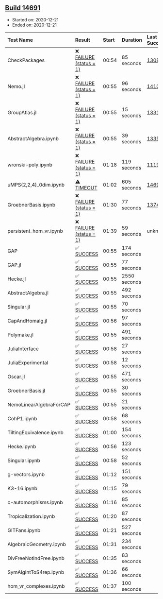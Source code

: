 ## [Build 14691](https://oscarci.mathematik.uni-kl.de/job/oscar/14691/)

* Started on: 2020-12-21
* Ended on: 2020-12-21

| Test Name    | Result | Start | Duration | Last Success | First Failure |
|:-------------|:-------|:------|:---------|:-------------|:--------------|
| CheckPackages | ❌ [FAILURE (status = 1)](https://oscarci.mathematik.uni-kl.de/job/oscar/14691/artifact/logs/build-14691/CheckPackages.log) | 00:54 | 85 seconds | [13085](https://oscarci.mathematik.uni-kl.de/job/oscar/13085/) | [13086](https://oscarci.mathematik.uni-kl.de/job/oscar/13086/) |
| Nemo.jl | ❌ [FAILURE (status = 1)](https://oscarci.mathematik.uni-kl.de/job/oscar/14691/artifact/logs/build-14691/Nemo.jl.log) | 00:55 | 96 seconds | [14101](https://oscarci.mathematik.uni-kl.de/job/oscar/14101/) | [14102](https://oscarci.mathematik.uni-kl.de/job/oscar/14102/) |
| GroupAtlas.jl | ❌ [FAILURE (status = 1)](https://oscarci.mathematik.uni-kl.de/job/oscar/14691/artifact/logs/build-14691/GroupAtlas.jl.log) | 00:55 | 15 seconds | [13311](https://oscarci.mathematik.uni-kl.de/job/oscar/13311/) | [13312](https://oscarci.mathematik.uni-kl.de/job/oscar/13312/) |
| AbstractAlgebra.ipynb | ❌ [FAILURE (status = 1)](https://oscarci.mathematik.uni-kl.de/job/oscar/14691/artifact/logs/build-14691/AbstractAlgebra.ipynb.log) | 00:55 | 39 seconds | [13355](https://oscarci.mathematik.uni-kl.de/job/oscar/13355/) | [13356](https://oscarci.mathematik.uni-kl.de/job/oscar/13356/) |
| wronski-poly.ipynb | ❌ [FAILURE (status = 1)](https://oscarci.mathematik.uni-kl.de/job/oscar/14691/artifact/logs/build-14691/wronski-poly.ipynb.log) | 01:18 | 119 seconds | [11192](https://oscarci.mathematik.uni-kl.de/job/oscar/11192/) | [11193](https://oscarci.mathematik.uni-kl.de/job/oscar/11193/) |
| uMPS(2,2,4)_0dim.ipynb | ⚠ [TIMEOUT](https://oscarci.mathematik.uni-kl.de/job/oscar/14691/artifact/logs/build-14691/uMPS-2-2-4-_0dim.ipynb.log) | 01:02 | 605 seconds | [14690](https://oscarci.mathematik.uni-kl.de/job/oscar/14690/) | [14691](https://oscarci.mathematik.uni-kl.de/job/oscar/14691/) |
| GroebnerBasis.ipynb | ❌ [FAILURE (status = 1)](https://oscarci.mathematik.uni-kl.de/job/oscar/14691/artifact/logs/build-14691/GroebnerBasis.ipynb.log) | 01:30 | 77 seconds | [13748](https://oscarci.mathematik.uni-kl.de/job/oscar/13748/) | [13749](https://oscarci.mathematik.uni-kl.de/job/oscar/13749/) |
| persistent_hom_vr.ipynb | ❌ [FAILURE (status = 1)](https://oscarci.mathematik.uni-kl.de/job/oscar/14691/artifact/logs/build-14691/persistent_hom_vr.ipynb.log) | 01:39 | 59 seconds | unknown | unknown |
| GAP | ✅ [SUCCESS](https://oscarci.mathematik.uni-kl.de/job/oscar/14691/artifact/logs/build-14691/GAP.log) | 00:55 | 174 seconds |  |  |
| GAP.jl | ✅ [SUCCESS](https://oscarci.mathematik.uni-kl.de/job/oscar/14691/artifact/logs/build-14691/GAP.jl.log) | 00:55 | 77 seconds |  |  |
| Hecke.jl | ✅ [SUCCESS](https://oscarci.mathematik.uni-kl.de/job/oscar/14691/artifact/logs/build-14691/Hecke.jl.log) | 00:55 | 2550 seconds |  |  |
| AbstractAlgebra.jl | ✅ [SUCCESS](https://oscarci.mathematik.uni-kl.de/job/oscar/14691/artifact/logs/build-14691/AbstractAlgebra.jl.log) | 00:55 | 492 seconds |  |  |
| Singular.jl | ✅ [SUCCESS](https://oscarci.mathematik.uni-kl.de/job/oscar/14691/artifact/logs/build-14691/Singular.jl.log) | 00:55 | 70 seconds |  |  |
| CapAndHomalg.jl | ✅ [SUCCESS](https://oscarci.mathematik.uni-kl.de/job/oscar/14691/artifact/logs/build-14691/CapAndHomalg.jl.log) | 00:56 | 97 seconds |  |  |
| Polymake.jl | ✅ [SUCCESS](https://oscarci.mathematik.uni-kl.de/job/oscar/14691/artifact/logs/build-14691/Polymake.jl.log) | 00:55 | 491 seconds |  |  |
| JuliaInterface | ✅ [SUCCESS](https://oscarci.mathematik.uni-kl.de/job/oscar/14691/artifact/logs/build-14691/JuliaInterface.log) | 00:58 | 27 seconds |  |  |
| JuliaExperimental | ✅ [SUCCESS](https://oscarci.mathematik.uni-kl.de/job/oscar/14691/artifact/logs/build-14691/JuliaExperimental.log) | 00:58 | 12 seconds |  |  |
| Oscar.jl | ✅ [SUCCESS](https://oscarci.mathematik.uni-kl.de/job/oscar/14691/artifact/logs/build-14691/Oscar.jl.log) | 00:55 | 471 seconds |  |  |
| GroebnerBasis.jl | ✅ [SUCCESS](https://oscarci.mathematik.uni-kl.de/job/oscar/14691/artifact/logs/build-14691/GroebnerBasis.jl.log) | 00:55 | 30 seconds |  |  |
| NemoLinearAlgebraForCAP | ✅ [SUCCESS](https://oscarci.mathematik.uni-kl.de/job/oscar/14691/artifact/logs/build-14691/NemoLinearAlgebraForCAP.log) | 00:55 | 21 seconds |  |  |
| CohP1.ipynb | ✅ [SUCCESS](https://oscarci.mathematik.uni-kl.de/job/oscar/14691/artifact/logs/build-14691/CohP1.ipynb.log) | 00:58 | 68 seconds |  |  |
| TiltingEquivalence.ipynb | ✅ [SUCCESS](https://oscarci.mathematik.uni-kl.de/job/oscar/14691/artifact/logs/build-14691/TiltingEquivalence.ipynb.log) | 01:00 | 154 seconds |  |  |
| Hecke.ipynb | ✅ [SUCCESS](https://oscarci.mathematik.uni-kl.de/job/oscar/14691/artifact/logs/build-14691/Hecke.ipynb.log) | 00:56 | 123 seconds |  |  |
| Singular.ipynb | ✅ [SUCCESS](https://oscarci.mathematik.uni-kl.de/job/oscar/14691/artifact/logs/build-14691/Singular.ipynb.log) | 00:58 | 52 seconds |  |  |
| g-vectors.ipynb | ✅ [SUCCESS](https://oscarci.mathematik.uni-kl.de/job/oscar/14691/artifact/logs/build-14691/g-vectors.ipynb.log) | 01:12 | 151 seconds |  |  |
| K3-16.ipynb | ✅ [SUCCESS](https://oscarci.mathematik.uni-kl.de/job/oscar/14691/artifact/logs/build-14691/K3-16.ipynb.log) | 01:15 | 79 seconds |  |  |
| c-automorphisms.ipynb | ✅ [SUCCESS](https://oscarci.mathematik.uni-kl.de/job/oscar/14691/artifact/logs/build-14691/c-automorphisms.ipynb.log) | 01:16 | 85 seconds |  |  |
| Tropicalization.ipynb | ✅ [SUCCESS](https://oscarci.mathematik.uni-kl.de/job/oscar/14691/artifact/logs/build-14691/Tropicalization.ipynb.log) | 01:20 | 87 seconds |  |  |
| GITFans.ipynb | ✅ [SUCCESS](https://oscarci.mathematik.uni-kl.de/job/oscar/14691/artifact/logs/build-14691/GITFans.ipynb.log) | 01:21 | 527 seconds |  |  |
| AlgebraicGeometry.ipynb | ✅ [SUCCESS](https://oscarci.mathematik.uni-kl.de/job/oscar/14691/artifact/logs/build-14691/AlgebraicGeometry.ipynb.log) | 01:31 | 234 seconds |  |  |
| DivFreeNotIndFree.ipynb | ✅ [SUCCESS](https://oscarci.mathematik.uni-kl.de/job/oscar/14691/artifact/logs/build-14691/DivFreeNotIndFree.ipynb.log) | 01:35 | 83 seconds |  |  |
| SymAlgIntToS4rep.ipynb | ✅ [SUCCESS](https://oscarci.mathematik.uni-kl.de/job/oscar/14691/artifact/logs/build-14691/SymAlgIntToS4rep.ipynb.log) | 01:36 | 66 seconds |  |  |
| hom_vr_complexes.ipynb | ✅ [SUCCESS](https://oscarci.mathematik.uni-kl.de/job/oscar/14691/artifact/logs/build-14691/hom_vr_complexes.ipynb.log) | 01:37 | 100 seconds |  |  |
